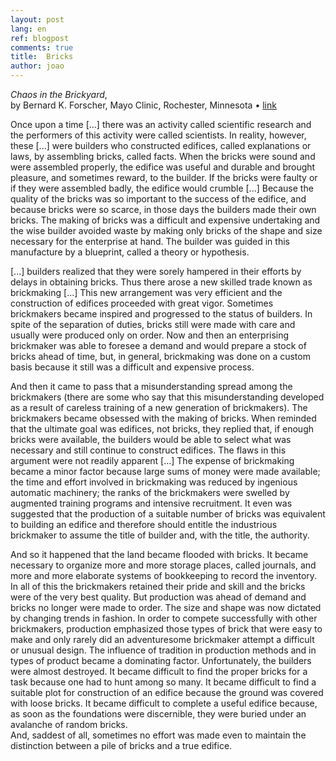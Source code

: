 ```yaml
---
layout: post
lang: en
ref: blogpost
comments: true
title:  Bricks
author: joao
---
```


_Chaos in the Brickyard_,  
by Bernard K. Forscher, 
Mayo Clinic, Rochester, Minnesota
 • [link](http://www.dartmouth.edu/~bio125/Forscher_Chaos_1963.pdf)

Once upon a time [...] there was an activity 
called scientific research and the performers of this activity 
were called scientists. 
In reality, however, these [...] were builders 
who constructed edifices, called explanations or laws, 
by assembling bricks, called facts.
When the bricks were sound and were
assembled properly, the edifice was
useful and durable and brought pleasure,
and sometimes reward, to the builder. 
If the bricks were faulty or if they were assembled badly, 
the edifice would crumble [...]
Because the quality of the bricks was so important 
to the success of the edifice, 
and because bricks were so scarce, in those days 
the builders made their own bricks. 
The making of bricks was a difficult and expensive undertaking 
and the wise builder avoided waste by making only bricks 
of the shape and size necessary for the enterprise at hand. 
The builder was guided in this manufacture by a blueprint, 
called a theory or hypothesis.

[...] builders realized that they were sorely hampered 
in their efforts by delays in obtaining bricks.
Thus there arose a new skilled trade known as brickmaking [...]
This new arrangement was very efficient and the construction
of edifices proceeded with great vigor. 
Sometimes brickmakers became inspired and progressed 
to the status of builders. 
In spite of the separation of duties, 
bricks still were made with care and usually were produced only on order. Now and then an enterprising brickmaker was able to foresee
a demand and would prepare a stock of bricks ahead of time, 
but, in general, brickmaking was done on a custom basis 
because it still was a difficult and expensive process.

And then it came to pass that a misunderstanding spread 
among the brickmakers (there are some who say that this 
misunderstanding developed as a result of careless training 
of a new generation of brickmakers). 
The brickmakers became obsessed with the making of bricks. 
When reminded that the ultimate goal was edifices, not bricks,
they replied that, if enough bricks were available, 
the builders would be able to select what was necessary 
and still continue to construct edifices. 
The flaws in this argument were not readily apparent [...]
The expense of brickmaking became a minor factor because
large sums of money were made available;
the time and effort involved in brickmaking was reduced 
by ingenious automatic machinery; the ranks of the
brickmakers were swelled by augmented training programs 
and intensive recruitment. 
It even was suggested that the production of a suitable number
of bricks was equivalent to building an edifice 
and therefore should entitle the industrious brickmaker 
to assume the title of builder and, with the title, the authority.

And so it happened that the land became flooded with bricks. 
It became necessary to organize more and more storage places, 
called journals, and more and more elaborate systems of 
bookkeeping to record the inventory. 
In all of this the brickmakers retained their pride and 
skill and the bricks were of the very best quality. 
But production was ahead of demand and bricks no longer 
were made to order. The size and shape was now dictated by 
changing trends in fashion. 
In order to compete successfully with other brickmakers,
production emphasized those types of brick that were easy to make
and only rarely did an adventuresome brickmaker 
attempt a difficult or unusual design. 
The influence of tradition in production methods and 
in types of product became a dominating factor.
Unfortunately, the builders were almost
destroyed. It became difficult to
find the proper bricks for a task because
one had to hunt among so many.
It became difficult to find a suitable
plot for construction of an edifice because
the ground was covered with
loose bricks. It became difficult to
complete a useful edifice because, as
soon as the foundations were discernible,
they were buried under an avalanche
of random bricks.  
And, saddest of all, sometimes no effort was made even to 
maintain the distinction between a pile of bricks and a true edifice.





